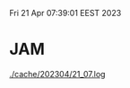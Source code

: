 Fri 21 Apr 07:39:01 EEST 2023
# JAM
<a href='./cache/202304/21_07.log'>./cache/202304/21_07.log</a>
